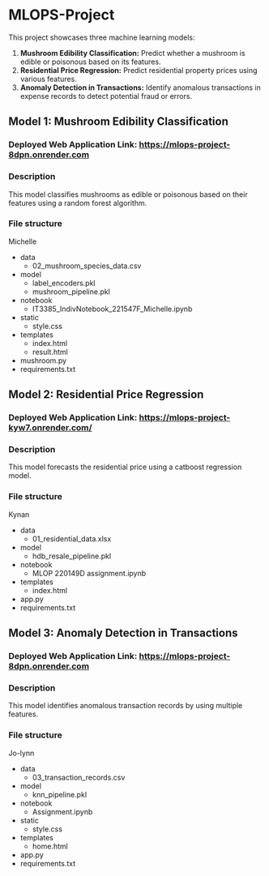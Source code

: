 # MLOPS-Project

This project showcases three machine learning models:

1. **Mushroom Edibility Classification:** Predict whether a mushroom is edible or poisonous based on its features.
2. **Residential Price Regression:** Predict residential property prices using various features.
3. **Anomaly Detection in Transactions:** Identify anomalous transactions in expense records to detect potential fraud or errors.

## Model 1: Mushroom Edibility Classification
### **Deployed Web Application Link: https://mlops-project-8dpn.onrender.com**

### Description

This model classifies mushrooms as edible or poisonous based on their features using a random forest algorithm.

### File structure
Michelle
- data
    - 02_mushroom_species_data.csv
- model
    - label_encoders.pkl
    - mushroom_pipeline.pkl
- notebook
    - IT3385_IndivNotebook_221547F_Michelle.ipynb
- static
    - style.css
- templates
    - index.html
    - result.html
- mushroom.py
- requirements.txt

## Model 2: Residential Price Regression
### **Deployed Web Application Link: https://mlops-project-kyw7.onrender.com/**

### Description

This model forecasts the residential price using a catboost regression model.

### File structure
Kynan
- data
    - 01_residential_data.xlsx
- model
    - hdb_resale_pipeline.pkl
- notebook
    - MLOP 220149D assignment.ipynb
- templates
    - index.html
- app.py
- requirements.txt

## Model 3: Anomaly Detection in Transactions
### **Deployed Web Application Link: https://mlops-project-8dpn.onrender.com**

### Description

This model identifies anomalous transaction records by using multiple features. 

### File structure
Jo-lynn
- data
    - 03_transaction_records.csv
- model
    - knn_pipeline.pkl
- notebook
    - Assignment.ipynb
- static
    - style.css
- templates
    - home.html
- app.py
- requirements.txt